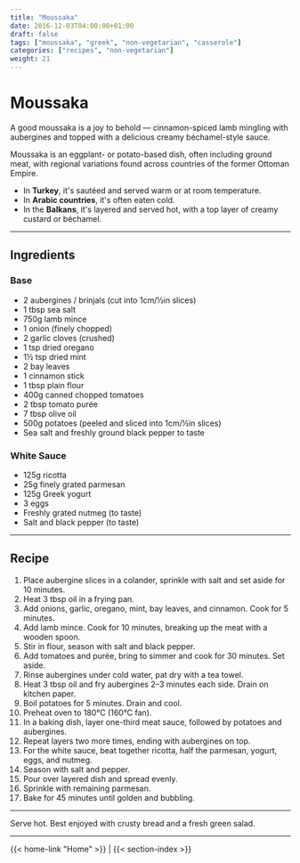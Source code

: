 ```yaml
---
title: "Moussaka"
date: 2016-12-03T04:00:00+01:00
draft: false
tags: ["moussaka", "greek", "non-vegetarian", "casserole"]
categories: ["recipes", "non-vegetarian"]
weight: 21
---
```


# Moussaka

A good moussaka is a joy to behold — cinnamon-spiced lamb mingling with aubergines and topped with a delicious creamy béchamel-style sauce.

Moussaka is an eggplant- or potato-based dish, often including ground meat, with regional variations found across countries of the former Ottoman Empire.

- In **Turkey**, it's sautéed and served warm or at room temperature.  
- In **Arabic countries**, it's often eaten cold.  
- In the **Balkans**, it's layered and served hot, with a top layer of creamy custard or béchamel.  

---

## Ingredients

### Base

- 2 aubergines / brinjals (cut into 1cm/½in slices)  
- 1 tbsp sea salt  
- 750g lamb mince  
- 1 onion (finely chopped)  
- 2 garlic cloves (crushed)  
- 1 tsp dried oregano  
- 1½ tsp dried mint  
- 2 bay leaves  
- 1 cinnamon stick  
- 1 tbsp plain flour  
- 400g canned chopped tomatoes  
- 2 tbsp tomato purée  
- 7 tbsp olive oil  
- 500g potatoes (peeled and sliced into 1cm/½in slices)  
- Sea salt and freshly ground black pepper to taste  

### White Sauce

- 125g ricotta  
- 25g finely grated parmesan  
- 125g Greek yogurt  
- 3 eggs  
- Freshly grated nutmeg (to taste)  
- Salt and black pepper (to taste)  

---

## Recipe

1. Place aubergine slices in a colander, sprinkle with salt and set aside for 10 minutes.  
2. Heat 3 tbsp oil in a frying pan.  
3. Add onions, garlic, oregano, mint, bay leaves, and cinnamon. Cook for 5 minutes.  
4. Add lamb mince. Cook for 10 minutes, breaking up the meat with a wooden spoon.  
5. Stir in flour, season with salt and black pepper.  
6. Add tomatoes and purée, bring to simmer and cook for 30 minutes. Set aside.  
7. Rinse aubergines under cold water, pat dry with a tea towel.  
8. Heat 3 tbsp oil and fry aubergines 2–3 minutes each side. Drain on kitchen paper.  
9. Boil potatoes for 5 minutes. Drain and cool.  
10. Preheat oven to 180°C (160°C fan).  
11. In a baking dish, layer one-third meat sauce, followed by potatoes and aubergines.  
12. Repeat layers two more times, ending with aubergines on top.  
13. For the white sauce, beat together ricotta, half the parmesan, yogurt, eggs, and nutmeg.  
14. Season with salt and pepper.  
15. Pour over layered dish and spread evenly.  
16. Sprinkle with remaining parmesan.  
17. Bake for 45 minutes until golden and bubbling.

---

Serve hot. Best enjoyed with crusty bread and a fresh green salad.

---
{{< home-link "Home" >}} | {{< section-index >}}